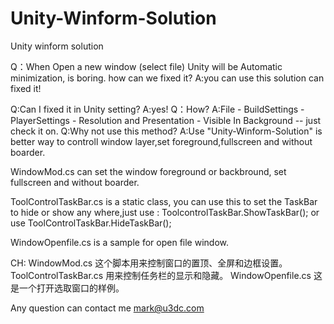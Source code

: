 # Unity-Winform-Solution
Unity winform solution

Q：When Open a new window (select file) Unity will be Automatic minimization, is boring. how can we fixed it?
A:you can use this solution can fixed it!

Q:Can I fixed it in Unity setting?
A:yes! 
Q：How?
A:File - BuildSettings - PlayerSettings - Resolution and Presentation - Visible In Background -- just check it on.
Q:Why not use this method?
A:Use "Unity-Winform-Solution" is better way to controll window layer,set foreground,fullscreen and without boarder.

WindowMod.cs can set the window foreground or backbround, set fullscreen and without boarder.

ToolControlTaskBar.cs is a static class, you can use this to set the TaskBar to hide or show any where,just use : ToolcontrolTaskBar.ShowTaskBar(); or use ToolControlTaskBar.HideTaskBar();

WindowOpenfile.cs is a sample for open file window.


CH:
WindowMod.cs 这个脚本用来控制窗口的置顶、全屏和边框设置。
ToolControlTaskBar.cs 用来控制任务栏的显示和隐藏。
WindowOpenfile.cs 这是一个打开选取窗口的样例。


Any question can contact me mark@u3dc.com


